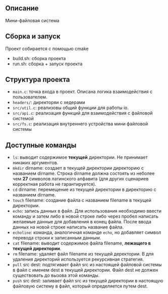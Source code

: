 ## Описание
Мини-файловая система

## Сборка и запуск
Проект собирается с помощью cmake

- build.sh: сборка проекта
- run.sh: сборка + запуск проекта

## Структура проекта

- `main.c`: точка входа в проект. Описана логика взаимодействия с пользователем.
- `headers/`: директоряи с хедерами
- `src/util.c`: реализовы общий функции для работы io.
- `src/api.c`: реализация функций для взаимодействия с файловой системой
- `src/fs.c`: реализация внутреннего устройства мини файловой системы

## Доступные команды

- `ls`: выводит содержимое **текущей** директории. Не принимает никаких аргументов.
- `mkdir` dirname: создает в текущей директории директорию с названием dirname. Строка dirname должна состоять из 
неболее чем **27** символов латинского алфавита (для других сценариев корректная работа не гарантируется).
- `cd` dirname: перемещение из текущей директории в директорию с названием dirname.
- `touch` filename: создание файла с названием filename в текущей директории.
- `echo`: запись данных в файл. Для использования необходимо ввести команду и затем либо в новой строке либо через пробел 
написать желаемые данные для добавления в конец файла. После ввода данных на новой строке написать название файла.
- `echoline`: команда, аналогичная команде `echo`, но добавляет символ перевода строки к записанным данным.
- `cat` filename: выводит содержимое файла filename, **лежащего в текущей директории**.
- `rm` filename: удаляет файл filename из текущей деректории. В для удаления директорий используется рекурсивная стратегия.
- `pull` src dest: подтягивает файл src из настоящей файловой системы в файл с именем dest в текущей директории. Файл dest не должен 
существовать до вызова этой команды.
- `push` src dest: заливает файл src из текущей директории в настоящую файловую систему в файл, который определяется путем dest.

